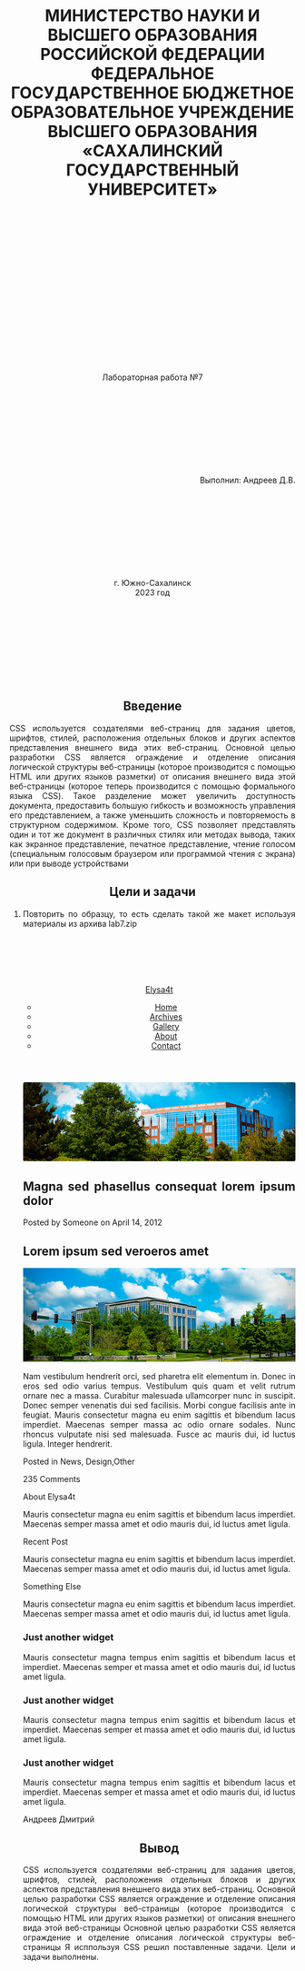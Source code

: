 <h1 align= "center"> МИНИСТЕРСТВО НАУКИ И ВЫСШЕГО ОБРАЗОВАНИЯ РОССИЙСКОЙ ФЕДЕРАЦИИ ФЕДЕРАЛЬНОЕ ГОСУДАРСТВЕННОЕ БЮДЖЕТНОЕ ОБРАЗОВАТЕЛЬНОЕ УЧРЕЖДЕНИЕ ВЫСШЕГО ОБРАЗОВАНИЯ «САХАЛИНСКИЙ ГОСУДАРСТВЕННЫЙ УНИВЕРСИТЕТ»</h1>
<br><br><br><br><br><br><br><br><br><br><br><br><br><br><br><br>
<p align= "center">Лабораторная работа №7</p><br><br><br><br><br><br><br><br>
<p align= "right">Выполнил: Андреев Д.В.</p><br><br><br><br><br><br><br><br>
<p align="center">г. Южно-Сахалинск <br> 2023 год</p><br><br><br><br><br><br><br><br>
<h2 style="text-align: center">Введение</h2>
<p align="justify">CSS используется создателями веб-страниц для задания цветов, шрифтов, стилей, расположения отдельных блоков и других аспектов представления внешнего вида этих веб-страниц. Основной целью разработки CSS является ограждение и отделение описания логической структуры веб-страницы (которое производится с помощью HTML или других языков разметки) от описания внешнего вида этой веб-страницы (которое теперь производится с помощью формального языка CSS). Такое разделение может увеличить доступность документа, предоставить большую гибкость и возможность управления его представлением, а также уменьшить сложность и повторяемость в структурном содержимом.
Кроме того, CSS позволяет представлять один и тот же документ в различных стилях или методах вывода, таких как экранное представление, печатное представление, чтение голосом (специальным голосовым браузером или программой чтения с экрана) или при выводе устройствами</p>
<h2 style="text-align: center">Цели и задачи</h2>
<ol align="justify">
    <li>
      Повторить по образцу, то есть сделать такой же макет используя материалы из архива lab7.zip
    </li>
    <br>  <br>  <br>  <br>  <br> 
	
<p>
<html> 
<head> 
    <link rel="stylesheet" href="index.css">
<title>Главная</title>
</head>
<body>
	<header>
		<div class="glava">
			<div class="logo">
				<a href="index.html">Elysa4t</a>
			</div>
			<div class="navigation">
				<ul class="menu">
					<li><a href="#" class="active">Home</a></li>
					<li><a href="#">Archives</a></li>
					<li><a href="#">Gallery</a></li>
					<li><a href="#">About</a></li>
					<li><a href="#">Contact</a></li>
				</ul>
			</div>
		</div>
	</header>


<div class="photo">
		
   <div class="banner-block container">
      <div class="image">
         <img src="banner-image.jpg">
      </div>
      <div class="text">
         <h2>Magna sed phasellus consequat lorem ipsum dolor</h2>
      </div>
   </div>
   
</div>

<div class="centr">
   <div class="containers">
      <section>
         <div class="info">
            <p>Posted by  Someone
            on April 14, 2012</p>
         </div>
         <h2 id="zz">Lorem ipsum sed veroeros amet</h2>
         <div class="image2">
            <img src="pics01.jpg">
         </div>
         <div class="text2">
  <p>Nam vestibulum hendrerit orci, sed pharetra elit elementum in. Donec in eros sed odio varius tempus. Vestibulum quis quam et velit rutrum ornare nec a massa. Curabitur malesuada ullamcorper nunc in suscipit. Donec semper venenatis dui sed facilisis. Morbi congue facilisis ante in feugiat. Mauris consectetur magna eu enim sagittis et bibendum lacus imperdiet. Maecenas semper massa ac odio ornare sodales. Nunc rhoncus vulputate nisi sed malesuada. Fusce ac mauris dui, id luctus ligula. Integer hendrerit.</p>
         </div>
         <div class="comments2">
            <p>Posted in  News, Design,Other</p>
            <p>235 Comments</p>
         </div>
      </section>
      <aside>
         <div class="sprava"></div>
            <div class="info2">
               <p>About Elysa4t</p>
            </div>
            <div class="textsp">
               <p>Mauris consectetur magna eu enim sagittis et bibendum lacus imperdiet. Maecenas semper massa amet et odio mauris dui, id luctus amet ligula.
               </p>
            </div>
            <div class="info2"><p>Recent Post</p></div>
            <div class="textsp">
               <p>Mauris consectetur magna eu enim sagittis et bibendum lacus imperdiet. Maecenas semper massa amet et odio mauris dui, id luctus amet ligula.
               </p>
            </div>
            <div class="info2"><p>Something Else</p></div>
            <div class="textsp">
               <p>Mauris consectetur magna eu enim sagittis et bibendum lacus imperdiet. Maecenas semper massa amet et odio mauris dui, id luctus amet ligula.</p>
            </div>

       
</aside>
   </div>
</div>



<div class="blocki">
	
   <div class="container">
      
<div class="stolb">
         <h3>Just another widget</h3>
         <p>Mauris consectetur magna tempus enim sagittis et bibendum lacus et imperdiet. Maecenas semper et massa amet et odio mauris dui, id luctus amet ligula.</p>
      </div>
<div class="stolb">
         <h3>Just another widget</h3>
         <p>Mauris consectetur magna tempus enim sagittis et bibendum lacus et imperdiet. Maecenas semper et massa amet et odio mauris dui, id luctus amet ligula.</p>
      </div>
      <div class="stolb">
         <h3>Just another widget</h3>
         <p>Mauris consectetur magna tempus enim sagittis et bibendum lacus et imperdiet. Maecenas semper et massa amet et odio mauris dui, id luctus amet ligula.</p>
      </div>
      
   </div>
</div>

<footer>
   <div class="footer-info container">
      <p> Андреев Дмитрий</p>
   </div> 
</footer>


</body>

</html> 
</p>
 

<h2 style="text-align: center">Вывод</h2>
	CSS используется создателями веб-страниц для задания цветов, шрифтов, стилей, расположения отдельных блоков и других аспектов представления внешнего вида этих веб-страниц. Основной целью разработки CSS является ограждение и отделение описания логической структуры веб-страницы (которое производится с помощью HTML или других языков разметки) от описания внешнего вида этой веб-страницы 
Основной целью разработки CSS является ограждение и отделение описания логической структуры веб-страницы
Я исппользуя CSS решил поставленные задачи. Цели и задачи выполнены. 
